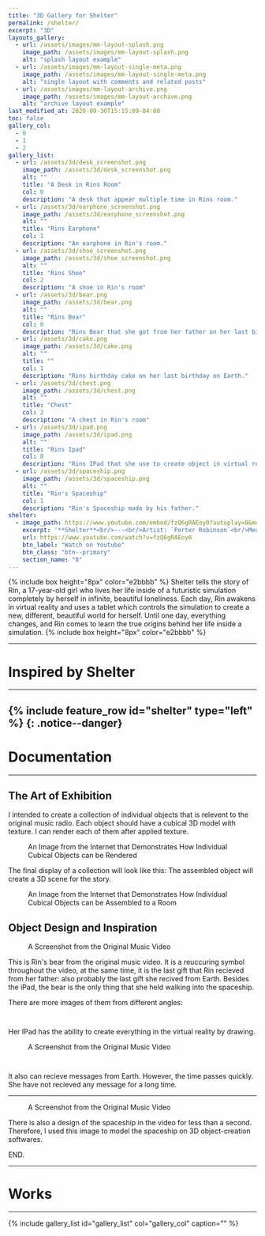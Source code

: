 ```yaml
---
title: "3D Gallery for Shelter"
permalink: /shelter/
excerpt: "3D"
layouts_gallery:
  - url: /assets/images/mm-layout-splash.png
    image_path: /assets/images/mm-layout-splash.png
    alt: "splash layout example"
  - url: /assets/images/mm-layout-single-meta.png
    image_path: /assets/images/mm-layout-single-meta.png
    alt: "single layout with comments and related posts"
  - url: /assets/images/mm-layout-archive.png
    image_path: /assets/images/mm-layout-archive.png
    alt: "archive layout example"
last_modified_at: 2020-09-30T15:15:09-04:00
toc: false
gallery_col:
  - 0
  - 1
  - 2
gallery_list:
  - url: /assets/3d/desk_screenshot.png
    image_path: /assets/3d/desk_screenshot.png
    alt: ""
    title: "A Desk in Rins Room"
    col: 0
    description: "A desk that appear multiple time in Rins room."
  - url: /assets/3d/earphone_screenshot.png
    image_path: /assets/3d/earphone_screenshot.png
    alt: ""
    title: "Rins Earphone"
    col: 1
    description: "An earphone in Rin's room."
  - url: /assets/3d/shoe_screenshot.png
    image_path: /assets/3d/shoe_screenshot.png
    alt: ""
    title: "Rins Shoe"
    col: 2
    description: "A shoe in Rin's room"
  - url: /assets/3d/bear.png
    image_path: /assets/3d/bear.png
    alt: ""
    title: "Rins Bear"
    col: 0
    description: "Rins Bear that she got from her father on her last birthday on Earth."
  - url: /assets/3d/cake.png
    image_path: /assets/3d/cake.png
    alt: ""
    title: ""
    col: 1
    description: "Rins birthday cake on her last birthday on Earth."
  - url: /assets/3d/chest.png
    image_path: /assets/3d/chest.png
    alt: ""
    title: "Chest"
    col: 2
    description: "A chest in Rin's room"
  - url: /assets/3d/ipad.png
    image_path: /assets/3d/ipad.png
    alt: ""
    title: "Rins Ipad"
    col: 0
    description: "Rins IPad that she use to create object in virtual reality"
  - url: /assets/3d/spaceship.png
    image_path: /assets/3d/spaceship.png
    alt: ""
    title: "Rin's Spaceship"
    col: 1
    description: "Rin's Spaceship made by his father."
shelter:
  - image_path: https://www.youtube.com/embed/fzQ6gRAEoy0?autoplay=0&mute=0
    excerpt: '**Shelter**<br/>---<br/>Artist: `Porter Robinson`<br/>Medium: `Music Video`<br/><br/> >> i could never find the right way to tell you; have you noticed ive been gone?; cause i left behind the home that you made me; but i will carry it along; mm its a long way forward; so trust in me; ill give them shelter like youve done for me; and i know im not alone; youll be watching over us; until youre gone; >when im older ill be silent beside you; I know that words are not enough; and they wont need to know our names or our faces; but they will carry on for us'
    url: https://www.youtube.com/watch?v=fzQ6gRAEoy0
    btn_label: "Watch on Youtube"
    btn_class: "btn--primary"
    section_name: "0"
---
```


{% include box height="8px" color="e2bbbb" %}
Shelter tells the story of Rin, a 17-year-old girl who lives her life inside of a futuristic simulation completely by herself in infinite, beautiful loneliness. Each day, Rin awakens in virtual reality and uses a tablet which controls the simulation to create a new, different, beautiful world for herself. Until one day, everything changes, and Rin comes to learn the true origins behind her life inside a simulation.
{% include box height="8px" color="e2bbbb" %}

---
# Inspired by Shelter
---
{% include feature_row id="shelter" type="left" %}
{: .notice--danger}
---
# Documentation
---

## The Art of Exhibition
I intended to create a collection of individual objects that is relevent to the original music radio. Each object should have a cubical 3D model with texture. I can render each of them after applied texture.

<figure class="align-center">
  <img src="{{ site.url }}{{ site.baseurl }}/assets/3d/image7.png" alt="">
  <figcaption>An Image from the Internet that Demonstrates How Individual Cubical Objects can be Rendered</figcaption>
</figure>

The final display of a collection will look like this:
The assembled object will create a 3D scene for the story.

<figure class="no-alignment">
  <img src="{{ site.url }}{{ site.baseurl }}/assets/3d/image2.png" alt="">
  <figcaption>An Image from the Internet that Demonstrates How Individual Cubical Objects can be Assembled to a Room</figcaption>
</figure>

## Object Design and Inspiration
<figure class="align-left">
  <img src="{{ site.url }}{{ site.baseurl }}/assets/3d/image4.png" alt="">
  <figcaption>A Screenshot from the Original Music Video</figcaption>
</figure>

This is Rin's bear from the original music video. It is a reuccuring symbol throughout the video, at the same time, it is the last gift that Rin recieved from her father: also probably the last gift she recived from Earth. Besides the iPad, the bear is the only thing that she held walking into the spaceship.

There are more images of them from different angles:

<figure class="align-left" style="width: 150px">
  <img src="{{ site.url }}{{ site.baseurl }}/assets/3d/image14.png" alt="">
</figure>
<figure class="align-left" style="width: 150px">
  <img src="{{ site.url }}{{ site.baseurl }}/assets/3d/image15.png" alt="">
</figure>

Her IPad has the ability to create everything in the virtual reality by drawing.
<figure class="align-left">
  <img src="{{ site.url }}{{ site.baseurl }}/assets/3d/image8.png" alt="">
  <figcaption>A Screenshot from the Original Music Video</figcaption>
</figure>

<figure class="align-left" style="width: 150px">
  <img src="{{ site.url }}{{ site.baseurl }}/assets/3d/image9.png" alt="">
</figure>
<figure class="align-left" style="width: 150px">
  <img src="{{ site.url }}{{ site.baseurl }}/assets/3d/image12.png" alt="">
</figure>

It also can recieve messages from Earth. However, the time passes quickly. She have not recieved any message for a long time.

---

<figure class="align-center">
  <img src="{{ site.url }}{{ site.baseurl }}/assets/3d/image10.png" alt="">
  <figcaption>A Screenshot from the Original Music Video</figcaption>
</figure>

There is also a design of the spaceship in the video for less than a second. Therefore, I used this image to model the spaceship on 3D object-creation softwares.


END.

---
# Works
---
{% include gallery_list id="gallery_list" col="gallery_col" caption="" %}